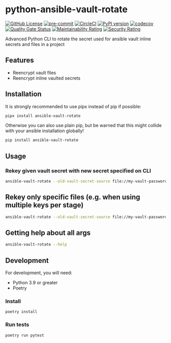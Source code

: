 python-ansible-vault-rotate
===
[![GitHub License](https://img.shields.io/badge/license-MIT-lightgrey.svg)](https://github.com/trustedshops-public/spring-boot-starter-keycloak-path-based-resolver/blob/main/LICENSE)
[![pre-commit](https://img.shields.io/badge/%E2%9A%93%20%20pre--commit-enabled-success)](https://pre-commit.com/)
[![CircleCI](https://dl.circleci.com/status-badge/img/gh/trustedshops-public/python-ansible-vault-rotate/tree/main.svg?style=shield&circle-token=9c1ea1cc46c804b46f457772637c8481717b511a)](https://dl.circleci.com/status-badge/redirect/gh/trustedshops-public/python-ansible-vault-rotate/tree/main)
[![PyPI version](https://badge.fury.io/py/ansible-vault-rotate.svg)](https://pypi.org/project/ansible-vault-rotate)
[![codecov](https://codecov.io/gh/trustedshops-public/python-ansible-vault-rotate/branch/main/graph/badge.svg?token=6PJ1GJzIcB)](https://codecov.io/gh/trustedshops-public/python-ansible-vault-rotate)
[![Quality Gate Status](https://sonarcloud.io/api/project_badges/measure?project=trustedshops-public_python-ansible-vault-rotate&metric=alert_status)](https://sonarcloud.io/summary/new_code?id=trustedshops-public_python-ansible-vault-rotate)
[![Maintainability Rating](https://sonarcloud.io/api/project_badges/measure?project=trustedshops-public_python-ansible-vault-rotate&metric=sqale_rating)](https://sonarcloud.io/summary/new_code?id=trustedshops-public_python-ansible-vault-rotate)
[![Security Rating](https://sonarcloud.io/api/project_badges/measure?project=trustedshops-public_python-ansible-vault-rotate&metric=security_rating)](https://sonarcloud.io/summary/new_code?id=trustedshops-public_python-ansible-vault-rotate)

Advanced Python CLI to rotate the secret used for ansible vault inline secrets and files in a project

## Features

- Reencrypt vault files
- Reencrypt inline vaulted secrets

## Installation

It is strongly recommended to use pipx instead of pip if possible:

```sh
pipx install ansible-vault-rotate
```

Otherwise you can also use plain pip, but be warned that this might
collide with your ansible installation globally!

```sh
pip install ansible-vault-rotate
```

## Usage

### Rekey given vault secret with new secret specified on CLI

```sh
ansible-vault-rotate --old-vault-secret-source file://my-vault-password --new-vault-secret-source my-new-secret
```

## Rekey only specific files (e.g. when using multiple keys per stage)

```sh
ansible-vault-rotate --old-vault-secret-source file://my-vault-password-<stage> --new-vault-secret-source my-new-secret --file-glob-pattern group_vars/<stage>/*.yml
```

## Getting help about all args

```sh
ansible-vault-rotate --help
```

## Development

For development, you will need:

- Python 3.9 or greater
- Poetry

### Install

```
poetry install
```

### Run tests

```
poetry run pytest
```
